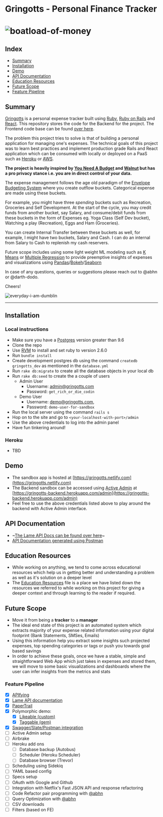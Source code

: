 # Gringotts - Personal Finance Tracker

# ![boatload-of-money](https://media.giphy.com/media/VPnTqJLUwCv60/giphy.gif)

## Index
- [Summary](#summary)
- [Installation](#installation)
- [Demo](#demo)
- [API Documentation](#api-documentation)
- [Education Resources](#education-resources)
- [Future Scope](#future-scope)
- [Feature Pipeline](#feature-pipeline)

## Summary

[Gringotts](https://harrypotter.fandom.com/wiki/Gringotts_Wizarding_Bank) is a personal expense tracker built using [Ruby](https://www.ruby-lang.org/en/), [Ruby on Rails](https://rubyonrails.org/) and [React](https://reactjs.org/). This repository stores the code for the Backend for the project. The Frontend code base can be found [over here]().

The problem this project tries to solve is that of building a personal application for managing one's expenses. The technical goals of this project was to learn best practices and implement production grade Rails and React application which can be consumed with locally or deployed on a PaaS such as [Heroku](https://www.heroku.com) or [AWS](https://aws.amazon.com).

**The project is heavily inspired by [You Need A Budget](https://www.youneedabudget.com/) and [Walnut](http://www.getwalnut.com/) but has a pro privacy stance i.e. you are in direct control of your data.**

The expense management follows the age old paradigm of the [Envelope Budgeting System](https://www.moneycrashers.com/envelope-budgeting-system/) where you create outflow buckets. Categorical expense are made using these buckets.

For example, you might have three *spending* buckets such as Recreation, Groceries and Self Development. At the start of the cycle, you may credit funds from another bucket, say Salary, and consume/debit funds from these buckets in the form of Expenses eg. Yoga Class (Self Dev bucket), Watching a play (Recreation), Eggs and Ham (Groceries).

You can create Internal Transfer between these buckets as well, for example, I might have two buckets, Salary and Cash. I can do an internal from Salary to Cash to replenish my cash reservers.

Future scope includes using some light weight ML modeling such as [K Means](https://en.wikipedia.org/wiki/K-means_clustering) or [Multiple Regression](https://en.wikipedia.org/wiki/Linear_regression#Simple_and_multiple_linear_regression) to provide preemptive insights of expenses and visualizations using [Pandas](https://pandas.pydata.org/)/[Bokeh](https://bokeh.pydata.org/en/latest/)/[Seaborn](https://seaborn.pydata.org/)

In case of any questions, queries or suggestions please reach out to @abhn or @darth-dodo.

Cheers!

![everyday-i-am-dumblin](https://media.giphy.com/media/OU1marLMNNtnO/giphy.gif)

---

## Installation
### Local instructions
- Make sure you have a [Postgres](http://postgresguide.com/) version greater than 9.6
- Clone the repo
- Use [RVM](https://rvm.io/) to install and set ruby to version 2.6.0
- Run `bundle install`
- Create development postgres db using the command `createdb gringotts_dev` as mentioned in the `database.yml`
- Run `rake db:migrate` to create all the database objects in your local db
- Run `rake db:seed` to create the a couple of users
    - Admin User
      - Username: admin@gringotts.com
      - Password: `get_rich_or_die_codin`
    - Demo User
      - Username: demo@gringotts.com,
      - Password: `demo-user-for-sandbox`
- Run the local server using the command `rails s`
- Hop on to the site and go to `<your-localhost-with-port>/admin`
- Use the above credentials to log into the admin panel
- Have fun tinkering around!

### Heroku
- TBD

## Demo
- The sandbox app is hosted at [https://gringotts.netlify.com](https://gringotts.netlify.com)
- The Backend sandbox can be accessed using [Active Admin](https://github.com/activeadmin/activeadmin) at [https://gringotts-backend.herokuapp.com/admin](https://gringotts-backend.herokuapp.com/admin)
- Feel free to use the above credentials listed above to play around the backend with Active Admin interface.

## API Documentation
- ~[The Lame API Docs can be found over here](https://github.com/darth-dodo/gringotts-backend/blob/master/LameAPIDocs.md)~
- [API Documentation generated using Postman](https://documenter.getpostman.com/view/8196826/SVSNJnWy?version=latest)

## Education Resources
- While working on anything, we tend to come across educational resources which help us in getting better and understanding a problem as well as it's solution on a deeper level
- The [Education Resources](https://github.com/darth-dodo/gringotts-backend/blob/master/EducationalResources.md) file is a place we have listed down the resources we referred to while working on this project for giving a deeper context and through learning to the reader if required.

## Future Scope
- Move it from being a **tracker** to a **manager**
- The ideal end state of this project is an automated system which extracts majority of your expense related information using your digital footprint (Bank Statements, SMSes, Emails)
- Using this information help you extract some insights such projected expenses, top spending categories or tags or push you towards goal based savings
- In order to achieve these goals, once we have a stable, simple and straightforward Web App which just takes in expenses and stored them, we will move to some basic visualizations and dashboards where the user can infer insights from the metrics and stats

### Feature Pipeline
- [x] [APIfying](https://github.com/darth-dodo/gringotts-backend/pull/9)
- [x] [Lame API documentation](https://github.com/darth-dodo/gringotts-backend/pull/11)
- [x] [PaperTrail](https://github.com/darth-dodo/gringotts-backend/pull/13)
- [x] Polymorphic demo:
  - [x] [Likeable (custom)](https://github.com/darth-dodo/gringotts-backend/pull/14)
  - [x] [Taggable (gem)](https://github.com/darth-dodo/gringotts-backend/pull/15)
- [x] [Swagger/Slate/Postman integration](https://github.com/darth-dodo/gringotts-backend/pull/19)
- [ ] Active Admin setup
- [ ] Airbrake
- [ ] Heroku add ons
    - [ ] Database backup (Autobus)
    - [ ] Scheduler (Heroku Scheduler)
    - [ ] Database browser (Trevor)
- [ ] Scheduling using Sidekiq
- [ ] YAML based config
- [ ] Specs setup
- [ ] OAuth with Google and Github
- [ ] Integration with Netflix's Fast JSON API and response refactoring
- [ ] Code Refactor pair programming with [@abhn](https://github.com/abhn)
- [ ] Query Optimization with [@abhn](https://github.com/abhn)
- [ ] CSV downloads
- [ ] Filters (based on FE)

